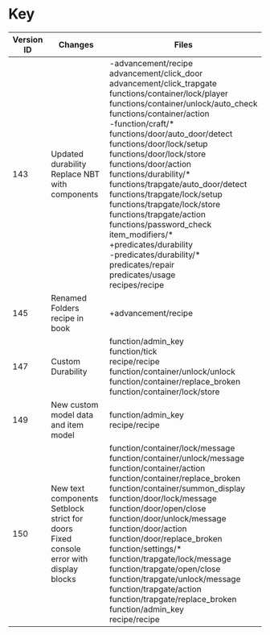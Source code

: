 # Key
| Version ID | Changes | Files | 
| ------------- | ------------- | ------------- |
| 143 | Updated durability<br>Replace NBT with components | -advancement/recipe<br>advancement/click_door<br>advancement/click_trapgate<br>functions/container/lock/player<br>functions/container/unlock/auto_check<br>functions/container/action<br>-function/craft/* <br>functions/door/auto_door/detect<br>functions/door/lock/setup<br>functions/door/lock/store<br>functions/door/action<br>functions/durability/* <br>functions/trapgate/auto_door/detect<br>functions/trapgate/lock/setup<br>functions/trapgate/lock/store<br>functions/trapgate/action<br>functions/password_check<br>item_modifiers/* <br>+predicates/durability<br>-predicates/durability/*<br>predicates/repair<br>predicates/usage<br>recipes/recipe |
| 145 | Renamed Folders<br>recipe in book | +advancement/recipe |
| 147 | Custom Durability | function/admin_key<br>function/tick<br>recipe/recipe<br>function/container/unlock/unlock<br>function/container/replace_broken<br>function/container/lock/store |
| 149 | New custom model data and item model | function/admin_key<br>recipe/recipe |
| 150 | New text components<br>Setblock strict for doors<br>Fixed console error with display blocks | function/container/lock/message<br>function/container/unlock/message<br>function/container/action<br>function/container/replace_broken<br>function/container/summon_display<br>function/door/lock/message<br>function/door/open/close<br>function/door/unlock/message<br>function/door/action<br>function/door/replace_broken<br>function/settings/*<br>function/trapgate/lock/message<br>function/trapgate/open/close<br>function/trapgate/unlock/message<br>function/trapgate/action<br>function/trapgate/replace_broken<br>function/admin_key<br>recipe/recipe |